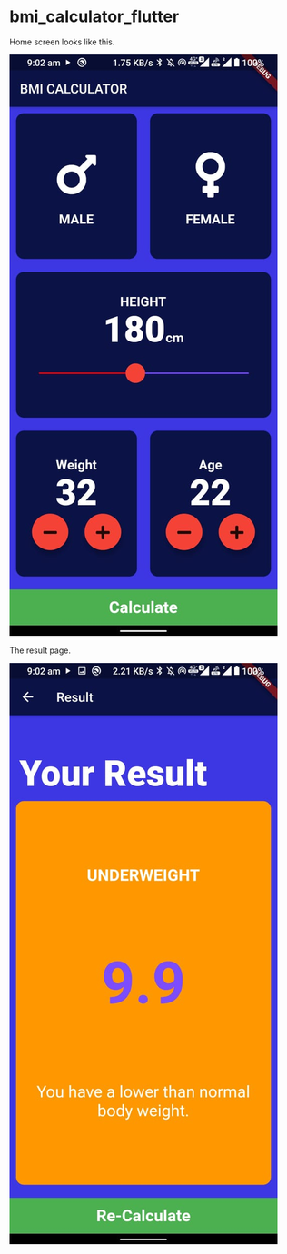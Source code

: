 # bmi_calculator_flutter


Home screen looks like this.

![](Home.jpeg)


The result page.

![](page2.jpeg)
